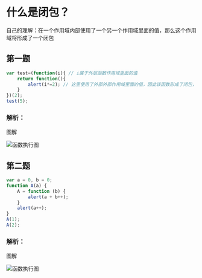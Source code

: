 # 什么是闭包？
自己的理解：在一个作用域内部使用了一个另一个作用域里面的值，那么这个作用域将形成了一个闭包
## 第一题
``` js
var test=(function(i){ // i属于外层函数作用域里面的值
    return function(){
        alert(i*=2); // 这里使用了外部外部作用域里面的值，因此该函数形成了闭包，但是需要注意的时候，alert输出的都是字符串，所以答案是'4'
    }
})(2);
test(5);
```
### 解析：
图解

![函数执行图](/函数执行图.png "函数执行图")

## 第二题
``` js
var a = 0, b = 0;
function A(a) {
    A = function (b) {
        alert(a + b++);
    }
    alert(a++);
}
A(1);
A(2);
```
### 解析：
图解

![函数执行图](/闭包函数执行图.png "闭包函数执行图")